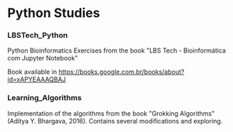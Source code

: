 # Python Studies

### LBSTech_Python
Python Bioinformatics Exercises from the book "LBS Tech - Bioinformática com Jupyter Notebook"

Book available in https://books.google.com.br/books/about?id=xAPYEAAAQBAJ

### Learning_Algorithms

Implementation of the algorithms from the book "Grokking Algorithms" (Aditya Y. Bhargava, 2016).
Contains several modifications and exploring.
